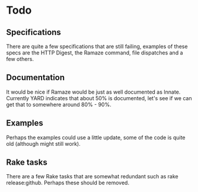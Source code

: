 # Todo

## Specifications

There are quite a few specifications that are still failing, examples of these
specs are the HTTP Digest, the Ramaze command, file dispatches and a few others.

## Documentation

It would be nice if Ramaze would be just as well documented as Innate.
Currently YARD indicates that about 50% is documented, let's see if we can get that to somewhere around 80% - 90%.

## Examples

Perhaps the examples could use a little update, some of the code is quite old (although might still work).

## Rake tasks

There are a few Rake tasks that are somewhat redundant such as rake release:github. Perhaps these should be removed.